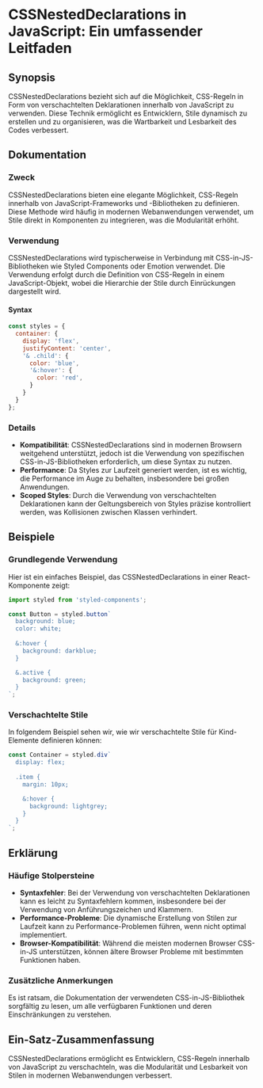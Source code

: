 <!--
Meta Description: # CSSNestedDeclarations in JavaScript: Ein umfassender Leitfaden ## Synopsis CSSNestedDeclarations bezieht sich auf die Möglichkeit, CSS-Regeln in For...
Meta Keywords: die, von, javascript, css, cssnesteddeclarations
-->

# CSSNestedDeclarations in JavaScript: Ein umfassender Leitfaden

## Synopsis
CSSNestedDeclarations bezieht sich auf die Möglichkeit, CSS-Regeln in Form von verschachtelten Deklarationen innerhalb von JavaScript zu verwenden. Diese Technik ermöglicht es Entwicklern, Stile dynamisch zu erstellen und zu organisieren, was die Wartbarkeit und Lesbarkeit des Codes verbessert.

## Dokumentation
### Zweck
CSSNestedDeclarations bieten eine elegante Möglichkeit, CSS-Regeln innerhalb von JavaScript-Frameworks und -Bibliotheken zu definieren. Diese Methode wird häufig in modernen Webanwendungen verwendet, um Stile direkt in Komponenten zu integrieren, was die Modularität erhöht.

### Verwendung
CSSNestedDeclarations wird typischerweise in Verbindung mit CSS-in-JS-Bibliotheken wie Styled Components oder Emotion verwendet. Die Verwendung erfolgt durch die Definition von CSS-Regeln in einem JavaScript-Objekt, wobei die Hierarchie der Stile durch Einrückungen dargestellt wird.

#### Syntax
```javascript
const styles = {
  container: {
    display: 'flex',
    justifyContent: 'center',
    '& .child': {
      color: 'blue',
      '&:hover': {
        color: 'red',
      }
    }
  }
};
```

### Details
- **Kompatibilität**: CSSNestedDeclarations sind in modernen Browsern weitgehend unterstützt, jedoch ist die Verwendung von spezifischen CSS-in-JS-Bibliotheken erforderlich, um diese Syntax zu nutzen.
- **Performance**: Da Styles zur Laufzeit generiert werden, ist es wichtig, die Performance im Auge zu behalten, insbesondere bei großen Anwendungen.
- **Scoped Styles**: Durch die Verwendung von verschachtelten Deklarationen kann der Geltungsbereich von Styles präzise kontrolliert werden, was Kollisionen zwischen Klassen verhindert.

## Beispiele
### Grundlegende Verwendung
Hier ist ein einfaches Beispiel, das CSSNestedDeclarations in einer React-Komponente zeigt:

```javascript
import styled from 'styled-components';

const Button = styled.button`
  background: blue;
  color: white;
  
  &:hover {
    background: darkblue;
  }

  &.active {
    background: green;
  }
`;
```

### Verschachtelte Stile
In folgendem Beispiel sehen wir, wie wir verschachtelte Stile für Kind-Elemente definieren können:

```javascript
const Container = styled.div`
  display: flex;
  
  .item {
    margin: 10px;

    &:hover {
      background: lightgrey;
    }
  }
`;
```

## Erklärung
### Häufige Stolpersteine
- **Syntaxfehler**: Bei der Verwendung von verschachtelten Deklarationen kann es leicht zu Syntaxfehlern kommen, insbesondere bei der Verwendung von Anführungszeichen und Klammern.
- **Performance-Probleme**: Die dynamische Erstellung von Stilen zur Laufzeit kann zu Performance-Problemen führen, wenn nicht optimal implementiert.
- **Browser-Kompatibilität**: Während die meisten modernen Browser CSS-in-JS unterstützen, können ältere Browser Probleme mit bestimmten Funktionen haben.

### Zusätzliche Anmerkungen
Es ist ratsam, die Dokumentation der verwendeten CSS-in-JS-Bibliothek sorgfältig zu lesen, um alle verfügbaren Funktionen und deren Einschränkungen zu verstehen.

## Ein-Satz-Zusammenfassung
CSSNestedDeclarations ermöglicht es Entwicklern, CSS-Regeln innerhalb von JavaScript zu verschachteln, was die Modularität und Lesbarkeit von Stilen in modernen Webanwendungen verbessert.